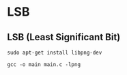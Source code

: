 # LSB

## LSB (Least Significant Bit)


```
sudo apt-get install libpng-dev
```


```
gcc -o main main.c -lpng
```